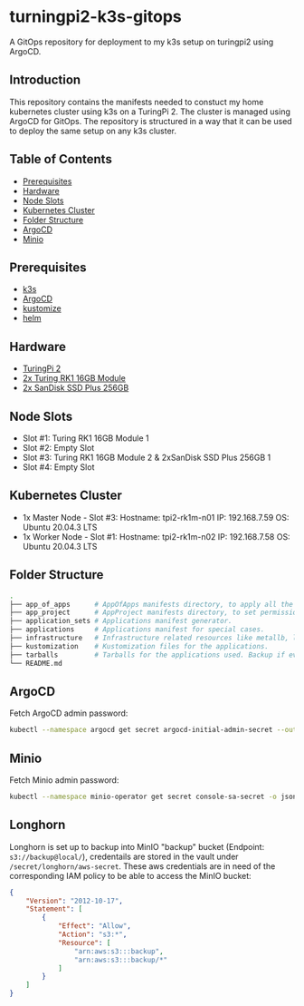 # turningpi2-k3s-gitops
A GitOps repository for deployment to my k3s setup on turingpi2 using ArgoCD.

## Introduction
This repository contains the manifests needed to constuct my home kubernetes cluster using k3s on a TuringPi 2. The cluster is managed using ArgoCD for GitOps. The repository is structured in a way that it can be used to deploy the same setup on any k3s cluster.

## Table of Contents
- [Prerequisites](#prerequisites)
- [Hardware](#hardware)
- [Node Slots](#node-slots)
- [Kubernetes Cluster](#kubernetes-cluster)
- [Folder Structure](#folder-structure)
- [ArgoCD](#argocd)
- [Minio](#minio)

## Prerequisites
- [k3s](https://k3s.io/)
- [ArgoCD](https://argoproj.github.io/argo-cd/)
- [kustomize](https://kustomize.io/)
- [helm](https://helm.sh/)

## Hardware
- [TuringPi 2](https://turingpi.com/turing-pi-2/)
- [2x Turing RK1 16GB Module](https://turingpi.com/turing-rk1/)
- [2x SanDisk SSD Plus 256GB](https://www.sandisk.com/home/ssd/ssd-plus)

## Node Slots
- Slot #1: Turing RK1 16GB Module 1
- Slot #2: Empty Slot
- Slot #3: Turing RK1 16GB Module 2 & 2xSanDisk SSD Plus 256GB 1
- Slot #4: Empty Slot

## Kubernetes Cluster
- 1x Master Node - Slot #3:
  Hostname: tpi2-rk1m-n01
  IP:       192.168.7.59
  OS:       Ubuntu 20.04.3 LTS
- 1x Worker Node - Slot #1:
  Hostname: tpi2-rk1m-n02
  IP:       192.168.7.58
  OS:       Ubuntu 20.04.3 LTS

## Folder Structure
```bash
.
├── app_of_apps      # AppOfApps manifests directory, to apply all the applications manifest it finds. 
├── app_project      # AppProject manifests directory, to set permissions and roles per project.
├── application_sets # Applications manifest generator.
├── applications     # Applications manifest for special cases.
├── infrastructure   # Infrastructure related resources like metallb, longhorn, etc.
├── kustomization    # Kustomization files for the applications.
├── tarballs         # Tarballs for the applications used. Backup if ever needed.
└── README.md
```

## ArgoCD
Fetch ArgoCD admin password:
```bash
kubectl --namespace argocd get secret argocd-initial-admin-secret --output jsonpath="{.data.password}" | base64 -decode | pbcopy
```

## Minio
Fetch Minio admin password:
```bash
kubectl --namespace minio-operator get secret console-sa-secret -o jsonpath="{.data.token}" | base64 --decode | pbcopy
```

## Longhorn
Longhorn is set up to backup into MinIO "backup" bucket (Endpoint: `s3://backup@local/`), credentails are stored in the vault under `/secret/longhorn/aws-secret`.
These aws credentials are in need of the corresponding IAM policy to be able to access the MinIO bucket:
```json
{
    "Version": "2012-10-17",
    "Statement": [
        {
            "Effect": "Allow",
            "Action": "s3:*",
            "Resource": [
                "arn:aws:s3:::backup",
                "arn:aws:s3:::backup/*"
            ]
        }
    ]
}
```

